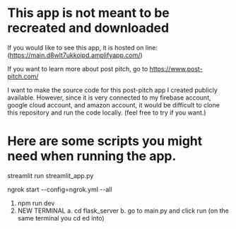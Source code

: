 # This app is not meant to be recreated and downloaded
If you would like to see this app, it is hosted on line: 
(https://main.d8wlt7ukkoipd.amplifyapp.com/)

If you want to learn more about post pitch, go to 
https://www.post-pitch.com/

I want to make the source code for this post-pitch app I created publicly available.
However, since it is very connected to my firebase account, google cloud account, and amazon account, 
it would be difficult to clone this repository and run the code locally. (feel free to try if you want.)


# Here are some scripts you might need when running the app.

streamlit run streamlit_app.py

ngrok start --config=ngrok.yml --all

1. npm run dev
2. NEW TERMINAL
    a. cd flask_server
    b. go to main.py and click run (on the same terminal you cd ed into)
